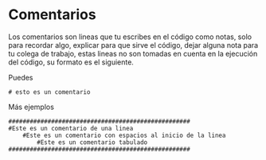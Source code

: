 # Comentarios
Los comentarios son lineas que tu escribes en el código como notas, solo para recordar algo, explicar para que sirve el código, dejar alguna nota para tu colega de trabajo, estas lineas no son tomadas en cuenta en la ejecución del código,  su formato es el siguiente.

Puedes 

```
# esto es un comentario 
```

Más ejemplos

```
###################################################
#Este es un comentario de una linea
    #Este es un comentario con espacios al inicio de la linea
        #Este es un comentario tabulado
###################################################
```
